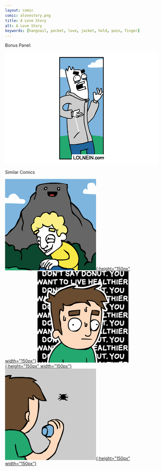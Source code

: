 ```yaml
---
layout: comic
comic: alovestory.png
title: A Love Story
alt: A Love Story
keywords: [hangnail, pocket, love, jacket, hold, pain, finger]
---
```


Bonus Panel:

![A Love Story Bonus Panel](/images/alovestory_bonus.png)

<div class="title">Similar Comics</div>

[![Lava Floor](/thumbs/lavafloor.png){:height="150px" width="150px"}](https://lolnein.com/2017/06/09/lavafloor/)
[![Live Healthier](/thumbs/livehealthier.png){:height="150px" width="150px"}](https://lolnein.com/2015/11/13/livehealthier/)
[![Spider Magic](/thumbs/spidermagic.png){:height="150px" width="150px"}](https://lolnein.com/2018/08/09/spidermagic/)

